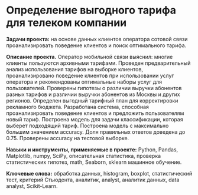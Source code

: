 
# Определение выгодного тарифа для телеком компании

<b>Задачи проекта:</b> на основе данных клиентов оператора сотовой связи проанализировать поведение клиентов и поиск оптимального тарифа.

<b> Описание проекта.</b>
Оператор мобильной связи выяснил: многие клиенты пользуются архивными тарифами. 
Проведен предварительный анализ использования тарифов на выборке клиентов,
проанализировано поведение клиентов при использовании услуг оператора и
рекомендованы оптимальные наборы услуг для пользователей. 
Проверены гипотезы о различии выручки абонентов разных тарифов и
различии выручки абонентов из Москвы и других регионов.
Определен выгодный тарифный план для корректировки рекламного бюджета.
Разработана система, способная проанализировать поведение клиентов и предложить пользователям новый тариф.
Построена модель для задачи классификации, которая выберет подходящий тариф. 
Построена модель с максимально большим значением accuracy. 
Доля правильных ответов доведена до 0.75. Проверены accuracy на тестовой выборке.

<b> Навыки и инструменты, применяемые в проекте:</b> Python, Pandas, Matplotlib, numpy, SciPy, описательная статистика, проверка статистических гипотез, math, Seaborn, sklearn
машинное обучение.

<b>Ключевые слова:</b> обработка данных, histogram, boxplot, статистический тест, критерий Стьюдента, аналитик, analyst, аналитик данных, data analyst, Scikit-Learn.
